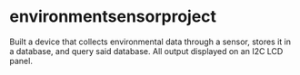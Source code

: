 # environmentsensorproject
Built a device that collects environmental data through a sensor, stores it in a database, and query said database. All output displayed on an I2C LCD panel.
